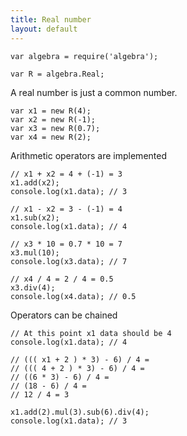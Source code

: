 ```yaml
---
title: Real number
layout: default
---
```


```
var algebra = require('algebra');

var R = algebra.Real;
```

A real number is just a common number.

```
var x1 = new R(4);
var x2 = new R(-1);
var x3 = new R(0.7);
var x4 = new R(2);
```

Arithmetic operators are implemented

```
// x1 + x2 = 4 + (-1) = 3
x1.add(x2);
console.log(x1.data); // 3

// x1 - x2 = 3 - (-1) = 4
x1.sub(x2);
console.log(x1.data); // 4

// x3 * 10 = 0.7 * 10 = 7
x3.mul(10);
console.log(x3.data); // 7

// x4 / 4 = 2 / 4 = 0.5
x3.div(4);
console.log(x4.data); // 0.5
```

Operators can be chained

```
// At this point x1 data should be 4
console.log(x1.data); // 4

// ((( x1 + 2 ) * 3) - 6) / 4 =
// ((( 4 + 2 ) * 3) - 6) / 4 =
// ((6 * 3) - 6) / 4 =
// (18 - 6) / 4 =
// 12 / 4 = 3

x1.add(2).mul(3).sub(6).div(4);
console.log(x1.data); // 3
```

